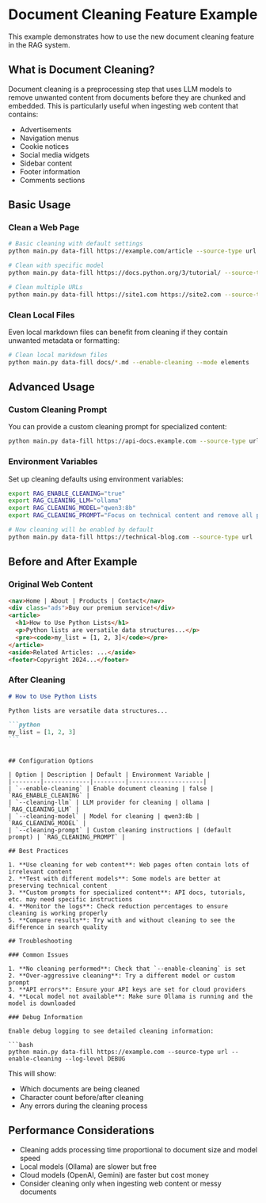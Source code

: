 # Document Cleaning Feature Example

This example demonstrates how to use the new document cleaning feature in the RAG system.

## What is Document Cleaning?

Document cleaning is a preprocessing step that uses LLM models to remove unwanted content from documents before they are chunked and embedded. This is particularly useful when ingesting web content that contains:

- Advertisements
- Navigation menus
- Cookie notices
- Social media widgets
- Sidebar content
- Footer information
- Comments sections

## Basic Usage

### Clean a Web Page

```bash
# Basic cleaning with default settings
python main.py data-fill https://example.com/article --source-type url --enable-cleaning

# Clean with specific model
python main.py data-fill https://docs.python.org/3/tutorial/ --source-type url --enable-cleaning --cleaning-model "gpt-4o" --cleaning-llm openai

# Clean multiple URLs
python main.py data-fill https://site1.com https://site2.com --source-type url --enable-cleaning --cleanup
```

### Clean Local Files

Even local markdown files can benefit from cleaning if they contain unwanted metadata or formatting:

```bash
# Clean local markdown files
python main.py data-fill docs/*.md --enable-cleaning --mode elements
```

## Advanced Usage

### Custom Cleaning Prompt

You can provide a custom cleaning prompt for specialized content:

```bash
python main.py data-fill https://api-docs.example.com --source-type url --enable-cleaning --cleaning-prompt "Remove all navigation and marketing content. Keep only API documentation, code examples, and technical specifications. Preserve all code blocks and parameter descriptions."
```

### Environment Variables

Set up cleaning defaults using environment variables:

```bash
export RAG_ENABLE_CLEANING="true"
export RAG_CLEANING_LLM="ollama"
export RAG_CLEANING_MODEL="qwen3:8b"
export RAG_CLEANING_PROMPT="Focus on technical content and remove all promotional material"

# Now cleaning will be enabled by default
python main.py data-fill https://technical-blog.com --source-type url
```

## Before and After Example

### Original Web Content

```html
<nav>Home | About | Products | Contact</nav>
<div class="ads">Buy our premium service!</div>
<article>
  <h1>How to Use Python Lists</h1>
  <p>Python lists are versatile data structures...</p>
  <pre><code>my_list = [1, 2, 3]</code></pre>
</article>
<aside>Related Articles: ...</aside>
<footer>Copyright 2024...</footer>
```

### After Cleaning

````markdown
# How to Use Python Lists

Python lists are versatile data structures...

```python
my_list = [1, 2, 3]
```
````

````

## Configuration Options

| Option | Description | Default | Environment Variable |
|--------|-------------|---------|---------------------|
| `--enable-cleaning` | Enable document cleaning | false | `RAG_ENABLE_CLEANING` |
| `--cleaning-llm` | LLM provider for cleaning | ollama | `RAG_CLEANING_LLM` |
| `--cleaning-model` | Model for cleaning | qwen3:8b | `RAG_CLEANING_MODEL` |
| `--cleaning-prompt` | Custom cleaning instructions | (default prompt) | `RAG_CLEANING_PROMPT` |

## Best Practices

1. **Use cleaning for web content**: Web pages often contain lots of irrelevant content
2. **Test with different models**: Some models are better at preserving technical content
3. **Custom prompts for specialized content**: API docs, tutorials, etc. may need specific instructions
4. **Monitor the logs**: Check reduction percentages to ensure cleaning is working properly
5. **Compare results**: Try with and without cleaning to see the difference in search quality

## Troubleshooting

### Common Issues

1. **No cleaning performed**: Check that `--enable-cleaning` is set
2. **Over-aggressive cleaning**: Try a different model or custom prompt
3. **API errors**: Ensure your API keys are set for cloud providers
4. **Local model not available**: Make sure Ollama is running and the model is downloaded

### Debug Information

Enable debug logging to see detailed cleaning information:

```bash
python main.py data-fill https://example.com --source-type url --enable-cleaning --log-level DEBUG
````

This will show:

- Which documents are being cleaned
- Character count before/after cleaning
- Any errors during the cleaning process

## Performance Considerations

- Cleaning adds processing time proportional to document size and model speed
- Local models (Ollama) are slower but free
- Cloud models (OpenAI, Gemini) are faster but cost money
- Consider cleaning only when ingesting web content or messy documents

